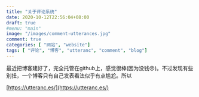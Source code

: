 ```yaml
---
title: "关于评论系统"
date: 2020-10-12T22:56:04+08:00
draft: true
#menu: "main"
image: "/images/comment-utterances.jpg"
comment: true
categories: [ "网站", "website"]
tags: [ "评论", "博客", "utteranc", "comment", "blog"]
---
```


最近把博客建好了，完全托管在github上，感觉很棒(因为没钱:disappointed:)。不过发现有些别扭，一个博客只有自己发表看法似乎有点尴尬。所以

[https://utteranc.es/](https://utteranc.es/)

